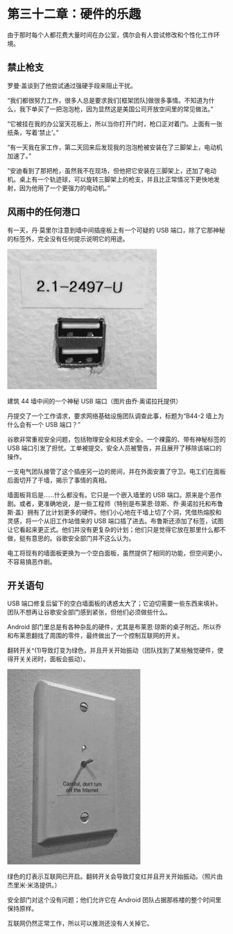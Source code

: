 # 第三十二章：硬件的乐趣

由于那时每个人都花费大量时间在办公室，偶尔会有人尝试修改和个性化工作环境。

## 禁止枪支

罗曼·盖谈到了他尝试通过强硬手段来阻止干扰。

“我们都很努力工作，很多人总是要求我们[框架团队]做很多事情。不知道为什么，我下单买了一把泡泡枪，因为显然这是美国公司开放空间里的常见做法。”

“它被挂在我的办公室天花板上，所以当你打开门时，枪口正对着门。上面有一张纸条，写着‘禁止’。”

“有一天我在家工作，第二天回来后发现我的泡泡枪被安装在了三脚架上，电动机加速了。”

“安迪看到了那把枪，虽然我不在现场，但他把它安装在三脚架上，还加了电动机。桌上有一个轨迹球，可以旋转三脚架上的枪支，并且比正常情况下更快地发射，因为他用了一个更强力的电动机。”

## 风雨中的任何港口

有一天，丹·莫里尔注意到墙中间插座板上有一个可疑的 USB 端口，除了它那神秘的标签外，完全没有任何提示说明它的用途。

![](img/f32001.png)

建筑 44 墙中间的一个神秘 USB 端口（图片由乔·奥诺拉托提供）

丹提交了一个工作请求，要求网络基础设施团队调查此事，标题为“B44-2 墙上为什么会有一个 USB 端口？”

谷歌非常重视安全问题，包括物理安全和技术安全。一个裸露的、带有神秘标签的 USB 端口引发了担忧。工单被提交，安全人员被警告，并且展开了移除该端口的操作。

一支电气团队接管了这个插座另一边的房间，并在外面安置了守卫。电工们在面板后面切开了干墙，揭示了事情的真相。

墙面板背后是……什么都没有。它只是一个嵌入墙里的 USB 端口。原来是个恶作剧。或者，更准确地说，是一些工程师（特别是布莱恩·琼斯、乔·奥诺拉托和布鲁斯·盖）拥有了比计划更多的硬件。他们小心地在干墙上切了个洞，凭借热熔胶和灵感，将一个从旧工作站借来的 USB 端口插了进去。布鲁斯还添加了标签，试图让它看起来更正式。他们并没有更复杂的计划；他们只是觉得它放在那里什么都不做，挺有意思的。谷歌安全部门并不这么认为。

电工将现有的墙面板更换为一个空白面板，虽然提供了相同的功能，但空间更小，不容易搞恶作剧。

## 开关语句

USB 端口修复后留下的空白墙面板的诱惑太大了；它迫切需要一些东西来填补。团队不想再让谷歌安全部门感到紧张，但他们必须做些什么。

Android 部门里总是有各种杂乱的硬件，尤其是布莱恩·琼斯的桌子附近。所以乔和布莱恩翻找了周围的零件，最终做出了一个控制互联网的开关。

翻转开关^(1)导致灯变为绿色，并且开关开始振动（团队找到了某些触觉硬件，使得开关关闭时，面板会振动）。

![](img/f32002.png)

绿色的灯表示互联网已开启。翻转开关会导致灯变红并且开关开始振动。（照片由杰里米·米洛提供。）

安全部门对这个没有问题；他们允许它在 Android 团队占据那栋楼的整个时间里保持原样。

互联网仍然正常工作，所以可以推测还没有人关掉它。
